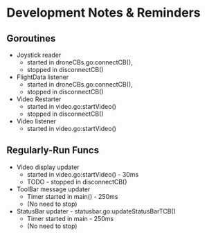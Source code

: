 # Development Notes & Reminders
## Goroutines
* Joystick reader 
  * started in droneCBs.go:connectCB(), 
  * stopped in disconnectCB()
* FlightData listener 
  * started in droneCBs.go:connectCB(), 
  * stopped in disconnectCB()
* Video Restarter 
  * started in video.go:startVideo()
  * stopped in disconnectCB()
* Video listener 
  * started in video.go:startVideo()

## Regularly-Run Funcs
* Video display updater
  * started in video.go:startVideo() - 30ms
  * TODO - stopped in disconnectCB()
* ToolBar message updater
  * Timer started in main() - 250ms
  * (No need to stop)
* StatusBar updater - statusbar.go:updateStatusBarTCB()
  * Timer started in main - 250ms
  * (No need to stop)
  